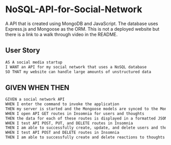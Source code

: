 # NoSQL-API-for-Social-Network
A API that is created using MongoDB and JavaScript.  The database uses Express.js and Mongoose as the ORM.  This is not a deployed website but there is a link to a walk through video in the README.



## User Story

```md
AS A social media startup
I WANT an API for my social network that uses a NoSQL database
SO THAT my website can handle large amounts of unstructured data
```

## GIVEN WHEN THEN

```md
GIVEN a social network API
WHEN I enter the command to invoke the application
THEN my server is started and the Mongoose models are synced to the MongoDB database
WHEN I open API GET routes in Insomnia for users and thoughts
THEN the data for each of these routes is displayed in a formatted JSON
WHEN I test API POST, PUT, and DELETE routes in Insomnia
THEN I am able to successfully create, update, and delete users and thoughts in my database
WHEN I test API POST and DELETE routes in Insomnia
THEN I am able to successfully create and delete reactions to thoughts and add and remove friends to a user’s friend list
```